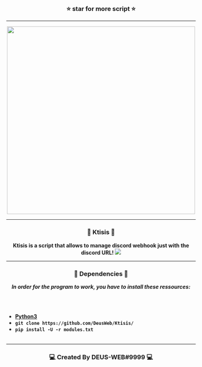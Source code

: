 ### <p align="center">⭐ star for more script ⭐</p>

-----

<p align="center">
<img src="https://media.discordapp.net/attachments/975887348019646504/983059853478080542/68747470733a2f2f737465616d75736572696d616765732d612e616b616d616968642e6e65742f7567632f3933393436353037323037393333373639392f413434413244323442423938373236374632364335363434304635314130423436383438313232322f.gif?", width="500", height="500">
</p>

-----

### <p align="center">💨 Ktisis 💨</p>
<p align="center">
<strong>
Ktisis is a script that allows to manage discord webhook just with the discord URL!
<img src="https://media.discordapp.net/attachments/975887348019646504/983147363646472203/Capture_decran_2022-06-06_01-14-51.png">
</strong>
</p>

-----

### <p align="center">📀 Dependencies 📀</p>

<p align="center"><strong><i>In order for the program to work, you have to install these ressources:</i></strong</p>

<br><br>
* <a href="https://www.python.org/ftp/python/3.9.13/python-3.9.13-amd64.exe">Python3</a>
* `git clone https://github.com/DeusWeb/Ktisis/`
* `pip install -U -r modules.txt`
<br><br>

-----
  
### <p align="center" href="discord.gg/vecna">💻 Created By DEUS-WEB#9999 💻</p>
